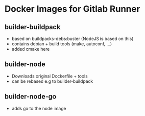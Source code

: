 # Docker Images for Gitlab Runner

## builder-buildpack

  - based on buildpacks-debs:buster (NodeJS is based on this)
  - contains debian + build tools (make, autoconf, ...)
  - added cmake here

## builder-node

  - Downloads original Dockerfile + tools
  - can be rebased e.g to builder-buildpack

## builder-node-go

  - adds go to the node image
